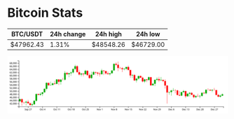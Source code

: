 # Bitcoin Stats

BTC/USDT|24h change|24h high|24h low|
|---|---|---|---|
|$47962.43|1.31%|$48548.26|$46729.00|

<img src="./chart.svg">
